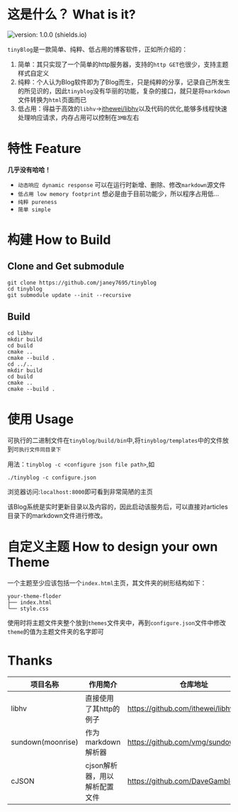 # 这是什么？ What is it?
![version: 1.0.0 (shields.io)](https://img.shields.io/badge/version-1.0.0-brightgreen)

`tinyBlog`是一款简单、纯粹、低占用的博客软件，正如所介绍的：
1. 简单：其只实现了一个简单的http服务器，支持的`http GET`也很少，支持主题样式自定义
2. 纯粹：个人认为Blog软件即为了Blog而生，只是纯粹的分享，记录自己所发生的所见识的，因此`tinyblog`没有华丽的功能，复杂的接口，就只是将`markdown`文件转换为`html`页面而已
3. 低占用：得益于高效的`libhv`->[ithewei/libhv](https://github.com/ithewei/libhv.git)以及代码的优化,能够多线程快速处理响应请求，内存占用可以控制在`3MB`左右

# 特性 Feature
__几乎没有哈哈！__
* `动态响应 dynamic response` 可以在运行时新增、删除、修改`markdown`源文件
* `低占用 low memory footprint` 想必是由于目前功能少，所以程序占用低...
* `纯粹 pureness`
* `简单 simple`

# 构建 How to Build
## Clone and Get submodule
```shell
git clone https://github.com/janey7695/tinyblog
cd tinyblog
git submodule update --init --recursive
```

## Build
```shell
cd libhv
mkdir build
cd build
cmake ..
cmake --build .
cd ../..
mkdir build
cd build
cmake ..
cmake --build .
```

# 使用 Usage

可执行的二进制文件在`tinyblog/build/bin`中,将`tinyblog/templates`中的文件放到`可执行文件同目录下`


用法：`tinyblog -c <configure json file path>`,如
```
./tinyblog -c configure.json
```
浏览器访问:`localhost:8000`即可看到非常简陋的主页

该Blog系统是实时更新目录以及内容的，因此启动该服务后，可以直接对articles目录下的markdown文件进行修改。

# 自定义主题 How to design your own Theme
一个主题至少应该包括一个`index.html`主页，其文件夹的树形结构如下：
```shell
your-theme-floder
├── index.html
└── style.css
```
使用时将主题文件夹整个放到`themes`文件夹中，再到`configure.json`文件中修改`theme`的值为主题文件夹的名字即可

# Thanks

|项目名称|作用简介|仓库地址|
|---|---|---|
|libhv|直接使用了其http的例子|https://github.com/ithewei/libhv.git|
|sundown(moonrise)|作为markdown解析器|https://github.com/vmg/sundown|
|cJSON|cjson解析器，用以解析配置文件|https://github.com/DaveGamble/cJSON|